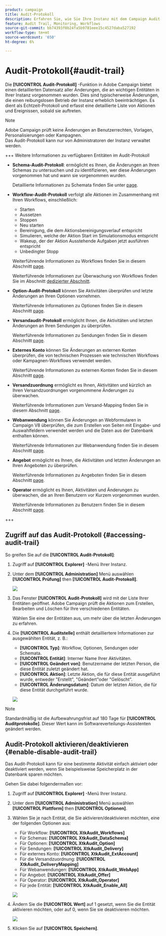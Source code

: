 ```yaml
---
product: campaign
title: Audit-Protokoll
description: Erfahren Sie, wie Sie Ihre Instanz mit dem Campaign Audit-Protokoll überwachen.
feature: Audit Trail, Monitoring, Workflows
source-git-commit: bb74393f0b24fa5b9781eee15c4527daba527192
workflow-type: tm+mt
source-wordcount: '650'
ht-degree: 6%

---
```


# Audit-Protokoll{#audit-trail}

Die **[!UICONTROL Audit-Protokoll]** -Funktion in Adobe Campaign bietet einen detaillierten Datensatz aller Änderungen, die an wichtigen Entitäten in Ihrer Instanz vorgenommen wurden. Dies sind typischerweise Änderungen, die einen reibungslosen Betrieb der Instanz erheblich beeinträchtigen. Es dient als Echtzeit-Protokoll und erfasst eine detaillierte Liste von Aktionen und Ereignissen, sobald sie auftreten.

>[!NOTE]
>
>Adobe Campaign prüft keine Änderungen an Benutzerrechten, Vorlagen, Personalisierungen oder Kampagnen.\
>Das Audit-Protokoll kann nur von Administratoren der Instanz verwaltet werden.

+++ Weitere Informationen zu verfügbaren Entitäten im Audit-Protokoll

* **Schema-Audit-Protokoll**: ermöglicht es Ihnen, die Änderungen an Ihren Schemas zu untersuchen und zu identifizieren, wer diese Änderungen vorgenommen hat und wann sie vorgenommen wurden.

  Detaillierte Informationen zu Schemata finden Sie unter [page](../dev/schemas.md).

* **Workflow-Audit-Protokoll** verfolgt alle Aktionen im Zusammenhang mit Ihren Workflows, einschließlich:

   * Starten
   * Aussetzen
   * Stoppen
   * Neu starten
   * Bereinigung, die dem Aktionsbereinigungsverlauf entspricht
   * Simulieren, welche der Aktion Start im Simulationsmodus entspricht
   * Wakeup, der der Aktion Ausstehende Aufgaben jetzt ausführen entspricht
   * Unbedingter Stopp

  Weiterführende Informationen zu Workflows finden Sie in diesem Abschnitt [page](../../automation/workflow/about-workflows.md).

  Weiterführende Informationen zur Überwachung von Workflows finden Sie im Abschnitt [dedizierter Abschnitt](../../automation/workflow/monitor-workflow-execution.md).

* **Option-Audit-Protokoll** können Sie Aktivitäten überprüfen und letzte Änderungen an Ihren Optionen vornehmen.

  Weiterführende Informationen zu Optionen finden Sie in diesem Abschnitt [page](https://experienceleague.adobe.com/en/docs/campaign-classic/using/installing-campaign-classic/appendices/configuring-campaign-options).

* **Versandaudit-Protokoll** ermöglicht Ihnen, die Aktivitäten und letzten Änderungen an Ihren Sendungen zu überprüfen.

  Weiterführende Informationen zu Sendungen finden Sie in diesem Abschnitt [page](../start/create-message.md).

* **Externes Konto** können Sie Änderungen an externen Konten überprüfen, die von technischen Prozessen wie technischen Workflows oder Kampagnen-Workflows verwendet werden.

  Weiterführende Informationen zu externen Konten finden Sie in diesem Abschnitt [page](../config/external-accounts.md).

* **Versandzuordnung** ermöglicht es Ihnen, Aktivitäten und kürzlich an Ihren Versandzuordnungen vorgenommene Änderungen zu überwachen.

  Weiterführende Informationen zum Versand-Mapping finden Sie in diesem Abschnitt [page](../audiences/target-mappings.md).

* **Webanwendung** können Sie Änderungen an Webformularen in Campaign V8 überprüfen, die zum Erstellen von Seiten mit Eingabe- und Auswahlfeldern verwendet werden und die Daten aus der Datenbank enthalten können.

  Weiterführende Informationen zur Webanwendung finden Sie in diesem Abschnitt [page](../dev/webapps.md).

* **Angebot** ermöglicht es Ihnen, die Aktivitäten und letzten Änderungen an Ihren Angeboten zu überprüfen.

  Weiterführende Informationen zu Angeboten finden Sie in diesem Abschnitt [page](../interaction/interaction.md).

* **Operator** ermöglicht es Ihnen, Aktivitäten und Änderungen zu überwachen, die an Ihren Benutzern vor Kurzem vorgenommen wurden.

  Weiterführende Informationen zu Benutzern finden Sie in diesem Abschnitt [page](../interaction/interaction-operators.md).

+++

## Zugriff auf das Audit-Protokoll {#accessing-audit-trail}

So greifen Sie auf die **[!UICONTROL Audit-Protokoll]**:

1. Zugriff auf **[!UICONTROL Explorer]** -Menü Ihrer Instanz.

1. Unter dem **[!UICONTROL Administration]** Menü auswählen **[!UICONTROL Prüfung]** then **[!UICONTROL Audit-Protokoll]**.

   ![](assets/audit-trail-1.png)

1. Das Fenster **[!UICONTROL Audit-Protokoll]** wird mit der Liste Ihrer Entitäten geöffnet. Adobe Campaign prüft die Aktionen zum Erstellen, Bearbeiten und Löschen für Ihre verschiedenen Entitäten.

   Wählen Sie eine der Entitäten aus, um mehr über die letzten Änderungen zu erfahren.

1. Die **[!UICONTROL Auditstelle]** enthält detailliertere Informationen zur ausgewählten Entität, z. B.:

   * **[!UICONTROL Typ]**: Workflow, Optionen, Sendungen oder Schemata.
   * **[!UICONTROL Entität]**: Interner Name Ihrer Aktivitäten.
   * **[!UICONTROL Geändert von]**: Benutzername der letzten Person, die diese Entität zuletzt geändert hat.
   * **[!UICONTROL Aktion]**: Letzte Aktion, die für diese Entität ausgeführt wurde, entweder &quot;Erstellt&quot;, &quot;Geändert&quot;oder &quot;Gelöscht&quot;.
   * **[!UICONTROL Änderungsdatum]**: Datum der letzten Aktion, die für diese Entität durchgeführt wurde.

   ![](assets/audit-trail-2.png)

>[!NOTE]
>
>Standardmäßig ist die Aufbewahrungsfrist auf 180 Tage für **[!UICONTROL Auditprotokolle]**. Dieser Wert kann im Softwareverteilungs-Assistenten geändert werden.

## Audit-Protokoll aktivieren/deaktivieren {#enable-disable-audit-trail}

Das Audit-Protokoll kann für eine bestimmte Aktivität einfach aktiviert oder deaktiviert werden, wenn Sie beispielsweise Speicherplatz in der Datenbank sparen möchten.

Gehen Sie dabei folgendermaßen vor:

1. Zugriff auf **[!UICONTROL Explorer]** -Menü Ihrer Instanz.

1. Unter dem **[!UICONTROL Administration]** Menü auswählen **[!UICONTROL Plattform]** then **[!UICONTROL Optionen]**.

1. Wählen Sie je nach Entität, die Sie aktivieren/deaktivieren möchten, eine der folgenden Optionen aus:

   * Für Workflow: **[!UICONTROL XtkAudit_Workflows]**
   * Für Schemas: **[!UICONTROL XtkAudit_DataSchema]**
   * Für Optionen: **[!UICONTROL XtkAudit_Option]**
   * Für Sendungen: **[!UICONTROL XtkAudit_Delivery]**
   * Für externes Konto: **[!UICONTROL XtkAudit_ExtAccount]**
   * Für die Versandzuordnung: **[!UICONTROL XtkAudit_DeliveryMapping]**
   * Für Webanwendungen: **[!UICONTROL XtkAudit_WebApp]**
   * Für Angebot: **[!UICONTROL XtkAudit_Offer]**
   * Für Operator: **[!UICONTROL XtkAudit_Operator]**
   * Für jede Entität: **[!UICONTROL XtkAudit_Enable_All]**

   ![](assets/audit-trail-3.png)

1. Ändern Sie die **[!UICONTROL Wert]** auf 1 gesetzt, wenn Sie die Entität aktivieren möchten, oder auf 0, wenn Sie sie deaktivieren möchten.

   ![](assets/audit-trail-4.png)

1. Klicken Sie auf **[!UICONTROL Speichern]**.
